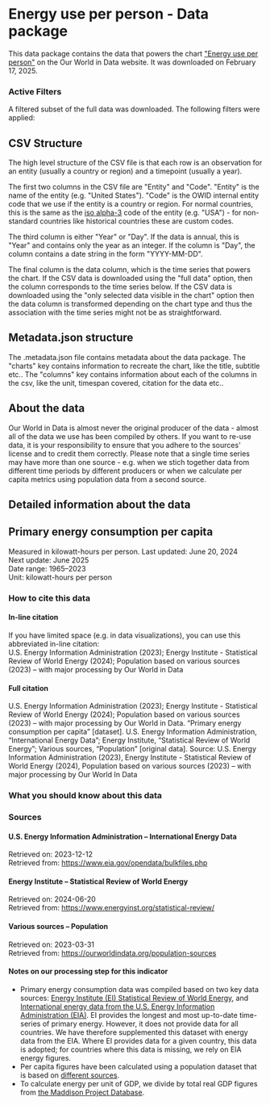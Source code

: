 # Energy use per person - Data package

This data package contains the data that powers the chart ["Energy use per person"](https://ourworldindata.org/grapher/per-capita-energy-use?v=1&csvType=full&useColumnShortNames=false) on the Our World in Data website. It was downloaded on February 17, 2025.

### Active Filters

A filtered subset of the full data was downloaded. The following filters were applied:

## CSV Structure

The high level structure of the CSV file is that each row is an observation for an entity (usually a country or region) and a timepoint (usually a year).

The first two columns in the CSV file are "Entity" and "Code". "Entity" is the name of the entity (e.g. "United States"). "Code" is the OWID internal entity code that we use if the entity is a country or region. For normal countries, this is the same as the [iso alpha-3](https://en.wikipedia.org/wiki/ISO_3166-1_alpha-3) code of the entity (e.g. "USA") - for non-standard countries like historical countries these are custom codes.

The third column is either "Year" or "Day". If the data is annual, this is "Year" and contains only the year as an integer. If the column is "Day", the column contains a date string in the form "YYYY-MM-DD".

The final column is the data column, which is the time series that powers the chart. If the CSV data is downloaded using the "full data" option, then the column corresponds to the time series below. If the CSV data is downloaded using the "only selected data visible in the chart" option then the data column is transformed depending on the chart type and thus the association with the time series might not be as straightforward.

## Metadata.json structure

The .metadata.json file contains metadata about the data package. The "charts" key contains information to recreate the chart, like the title, subtitle etc.. The "columns" key contains information about each of the columns in the csv, like the unit, timespan covered, citation for the data etc..

## About the data

Our World in Data is almost never the original producer of the data - almost all of the data we use has been compiled by others. If you want to re-use data, it is your responsibility to ensure that you adhere to the sources' license and to credit them correctly. Please note that a single time series may have more than one source - e.g. when we stich together data from different time periods by different producers or when we calculate per capita metrics using population data from a second source.

## Detailed information about the data


## Primary energy consumption per capita
Measured in kilowatt-hours per person.
Last updated: June 20, 2024  
Next update: June 2025  
Date range: 1965–2023  
Unit: kilowatt-hours per person  


### How to cite this data

#### In-line citation
If you have limited space (e.g. in data visualizations), you can use this abbreviated in-line citation:  
U.S. Energy Information Administration (2023); Energy Institute - Statistical Review of World Energy (2024); Population based on various sources (2023) – with major processing by Our World in Data

#### Full citation
U.S. Energy Information Administration (2023); Energy Institute - Statistical Review of World Energy (2024); Population based on various sources (2023) – with major processing by Our World in Data. “Primary energy consumption per capita” [dataset]. U.S. Energy Information Administration, “International Energy Data”; Energy Institute, “Statistical Review of World Energy”; Various sources, “Population” [original data].
Source: U.S. Energy Information Administration (2023), Energy Institute - Statistical Review of World Energy (2024), Population based on various sources (2023) – with major processing by Our World In Data

### What you should know about this data

### Sources

#### U.S. Energy Information Administration – International Energy Data
Retrieved on: 2023-12-12  
Retrieved from: https://www.eia.gov/opendata/bulkfiles.php  

#### Energy Institute – Statistical Review of World Energy
Retrieved on: 2024-06-20  
Retrieved from: https://www.energyinst.org/statistical-review/  

#### Various sources – Population
Retrieved on: 2023-03-31  
Retrieved from: https://ourworldindata.org/population-sources  

#### Notes on our processing step for this indicator
- Primary energy consumption data was compiled based on two key data sources: [Energy Institute (EI) Statistical Review of World Energy](https://www.energyinst.org/statistical-review), and [International energy data from the U.S. Energy Information Administration (EIA)](https://www.eia.gov/international/data/world/total-energy/more-total-energy-data). EI provides the longest and most up-to-date time-series of primary energy. However, it does not provide data for all countries. We have therefore supplemented this dataset with energy data from the EIA. Where EI provides data for a given country, this data is adopted; for countries where this data is missing, we rely on EIA energy figures.
- Per capita figures have been calculated using a population dataset that is based on [different sources](https://ourworldindata.org/population-sources).
- To calculate energy per unit of GDP, we divide by total real GDP figures from [the Maddison Project Database](https://ourworldindata.org/grapher/gdp-maddison-project-database).



    
